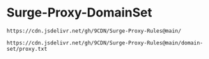 # Surge-Proxy-DomainSet

```
https://cdn.jsdelivr.net/gh/9CDN/Surge-Proxy-Rules@main/
```

```
https://cdn.jsdelivr.net/gh/9CDN/Surge-Proxy-Rules@main/domain-set/proxy.txt
```
